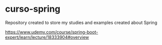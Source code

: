 # curso-spring
Repository created to store my studies and examples created about Spring

https://www.udemy.com/course/spring-boot-expert/learn/lecture/18333904#overview
